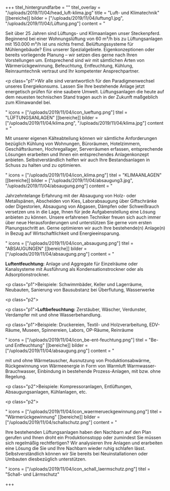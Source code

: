 +++
titel_hintergrundfarbe = ""
titel_overlay = "/uploads/2019/11/04/head_luft-klima.jpg"
title = "Luft- und Klimatechnik"
[[bereiche]]
bilder = ["/uploads/2019/11/04/luftung1.jpg", "/uploads/2019/11/04/Lüftung.png"]
content = "<p>Seit über 25 Jahren sind Lüftungs- und Klimaanlagen unser Steckenpferd. Beginnend bei einer Wohnungslüftung von 60 m³/h bis zu Lüftungsanlagen mit 150.000 m³/h ist uns nichts fremd. Belüftungssysteme für Mühlengebäude? Eins unserer Spezialgebiete. Eigenkonzeptionen oder bereits vorliegende Planung – wir setzen dies gerne nach Ihren Vorstellungen um. Entsprechend sind wir mit sämtlichen Arten von Wärmerückgewinnung, Befeuchtung, Entfeuchtung, Kühlung, Reinraumtechnik vertraut und Ihr kompetenter Ansprechpartner.</p><p class=\"p1\">Wir alle sind verantwortlich für den Paradigmenwechsel unseres Energiekonsums. Lassen Sie Ihre bestehende Anlage jetzt energetisch prüfen für eine saubere Umwelt. Lüftungsanlagen die heute auf dem neuesten technischen Stand tragen auch in der Zukunft maßgeblich zum Klimawandel bei.</p>"
icons = ["/uploads/2019/11/04/icon_lueftung.png"]
titel = "LÜFTUNGSANLAGEN"
[[bereiche]]
bilder = ["/uploads/2019/11/04/klima.png", "/uploads/2019/11/04/klima.jpg"]
content = "<p>Mit unserer eigenen Kälteabteilung können wir sämtliche Anforderungen bezüglich Kühlung von Wohnungen, Büroräumen, Hotelzimmern, Geschäftsräumen, Hochregallager, Serverräumen erfassen, entsprechende Lösungen erarbeiten und Ihnen ein entsprechendes Anlagenkonzept anbieten. Selbstverständlich helfen wir auch Ihre Bestandsanlagen in Schuss zu halten und zu optimieren.</p>"
icons = ["/uploads/2019/11/04/icon_klima.png"]
titel = "KLIMAANLAGEN"
[[bereiche]]
bilder = ["/uploads/2019/11/04/absaugung3.jpg", "/uploads/2019/11/04/absaugung.png"]
content = "<p>Jahrzehntelange Erfahrung mit der Absaugung von Holz- oder Metallspänen, Abscheiden von Kies, Laborabsaugung über Giftschränke oder Digestorien, Absaugung von Abgasen, Dämpfen oder Schweißrauch versetzen uns in die Lage, Ihnen für jede Aufgabenstellung eine Lösung anbieten zu können. Unsere erfahrenen Techniker freuen sich auch immer über neue Herausforderungen und unterstützen Sie gerne vom ersten Planungsschritt an. Gerne optimieren wir auch Ihre bestehende(n) Anlage(n) in Bezug auf Wirtschaftlichkeit und Energieeinsparung.</p>"
icons = ["/uploads/2019/11/04/icon_absaugung.png"]
titel = "ABSAUGUNGEN"
[[bereiche]]
bilder = ["/uploads/2019/11/04/absaugung.png"]
content = "<p><strong>Luftentfeuchtung:</strong> Anlage und Aggregate für Einzelräume oder Kanalsysteme mit Ausführung als Kondensationstrockner oder als Adsorptionstrockner.</p><p class=\"p1\">Beispiele: Schwimmbäder, Keller und Lagerräume, Neubauten, Sanierung von Bausubstanz bei Überflutung, Wasserwerke</p><p class=\"p2\"></p><p class=\"p1\"><strong>Luftbefeuchtung:</strong> Zerstäuber, Wäscher, Verdunster, Verdampfer mit und ohne Wasserbehandlung.</p><p class=\"p1\">Beispiele: Druckereien, Textil- und Holzverarbeitung, EDV-Räume, Museen, Spinnereien, Labors, OP-Räume, Reinräume</p>"
icons = ["/uploads/2019/11/04/icon_be-ent-feuchtung.png"]
titel = "Be- und Entfeuchtung"
[[bereiche]]
bilder = ["/uploads/2019/11/04/absaugung.png"]
content = "<p>mit und ohne Wärmetauscher, Ausnutzung von Produktionsabwärme, Rückgewinnung von Wärmeenergie in Form von Warmluft Warmwasser-Brauchwasser, Einbindung in bestehende Prozess-Anlagen, mit bzw. ohne Regelung.</p><p class=\"p2\">Beispiele: Kompressoranlagen, Entlüftungen, Absaugungsanlagen, Kühlanlagen, etc.</p><p class=\"p2\"><br></p>"
icons = ["/uploads/2019/11/04/icon_waermerueckgewinnung.png"]
titel = "Wärmerückgewinnung"
[[bereiche]]
bilder = ["/uploads/2019/11/04/schallschutz.png"]
content = "<p>Ihre bestehenden Lüftungsanlagen haben den Nachbarn auf den Plan gerufen und Ihnen droht ein Produktionsstopp oder zumindest Sie müssen sich regelmäßig rechtfertigen? Wir analysieren Ihre Anlagen und erarbeiten eine Lösung die Sie und Ihre Nachbarn wieder ruhig schlafen lässt. Selbstverständlich können wir Sie bereits bei Neuinstallationen oder Umbauten diesbezüglich unterstützen.</p>"
icons = ["/uploads/2019/11/04/icon_schall_laermschutz.png"]
titel = "Schall- und Lärmschutz"

+++
